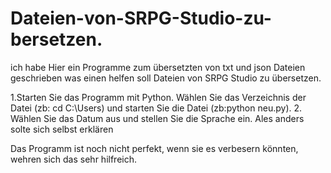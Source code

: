 # Dateien-von-SRPG-Studio-zu-bersetzen.
ich habe Hier ein Programme zum übersetzten von txt und  json Dateien geschrieben  was einen helfen soll Dateien von SRPG Studio zu übersetzen.

1.Starten Sie das Programm mit Python. 
Wählen Sie das Verzeichnis der Datei (zb: cd C:\Users) und starten Sie die Datei (zb:python neu.py). 
2. Wählen Sie das Datum aus und stellen Sie die Sprache ein. Ales anders solte sich selbst erklären

Das Programm ist noch nicht perfekt, wenn sie es verbesern könnten, wehren sich das sehr hilfreich.
